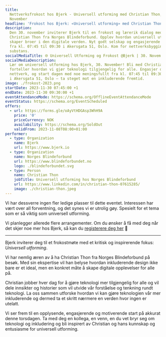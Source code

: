 ```yaml
---
title:
  Nettverksfrokost hos Bjerk - Universell utforming med Christian Thon, 30.
  November
headline: 'Frokost hos Bjerk: «Universell utforming» med Christian Thon'
description:
  Den 30. november inviterer Bjerk til en frokost og lærerik dialog med
  Christian Thon fra Norges Blindeforbund. Opplev hvordan universell utforming
  skaper broer i den digitale verden. Nyt godt selskap og engasjerende samtaler
  fra kl. 07:45 til 09:30 i Akersgata 51, Oslo. Kom for nettverksbygging med
  substans.
socialMediaTitle: 🌐 Universell Utforming og Frokost @Bjerk | 30. November 08:00
socialMediaDescription:
  Lær om universell utforming hos Bjerk, 30. November! Bli med Christian Thon
  forteller hvordan vi gjør teknologi tilgjengelig for alle. Engasjer deg, bygg
  nettverk, og start dagen med noe meningsfullt fra kl. 07:45 til 09:30. Vi ses
  i Akersgata 51, Oslo – ta steget mot en inkluderende fremtid.
image: ./frokost-2023.png
startDate: 2023-11-30 07:45:00 +1
endDate: 2023-11-30 09:30:00 +1
eventAttendanceMode: https://schema.org/OfflineEventAttendanceMode
eventStatus: https://schema.org/EventScheduled
offers:
  - url: https://forms.gle/oAyVtHDGAsp3WhH9A
    price: '0'
    priceCurrency: NOK
    availability: https://schema.org/SoldOut
    validFrom: 2023-11-08T08:00+01:00
performer:
  - type: Organization
    name: Bjerk
    url: https://www.bjerk.io
  - type: Organization
    name: Norges Blindeforbund
    url: https://www.blindeforbundet.no
    logo: ./blindeforbundet.svg
  - type: Person
    name: Christian Thon
    jobTitle: Universell utforming hos Norges Blindeforbund
    url: https://www.linkedin.com/in/christian-thon-07615285/
    image: ./christian-thon.jpeg
---
```


Vi har dessverre ingen fler ledige plasser til dette eventet. Interessen har
vært over all forventning, og det synes vi er utrolig gøy. Spesielt for et tema
som er så viktig som universell utforming.

Vi planlegger allerede flere arrangementer. Om du ønsker å få med deg når det
skjer noe mer hos Bjerk, så kan du [registerere deg her][sign-up] 🌳

---

Bjerk inviterer deg til et frokostmøte med et kritisk og inspirerende fokus:
_Universell utforming_.

Vi har nemlig æren av å ha Christian Thon fra Norges Blindeforbund på besøk. Med
sin ekspertise vil han belyse hvordan inkluderende design ikke bare er et ideal,
men en konkret måte å skape digitale opplevelser for alle på.

Christian jobber hver dag for å gjøre teknologi mer tilgjengelig for alle og vil
dele innsikter og historier som vil utvide vår forståelse og tenkning rundt
teknologi. La oss sammen utforske hvordan vi kan gjøre teknologien vår mer
inkluderende og dermed ta et skritt nærmere en verden hvor ingen er utelatt.

Vi ser frem til en opplysende, engasjerende og motiverende start på akkurat
denne torsdagen. Ta med deg en kollega, en venn, en du vet bryr seg om teknologi
og inkludering og bli inspirert av Christian og hans kunnskap og entusiasme for
universell utforming.

[sign-up]: https://forms.gle/tPyprBgHUM85nC1F9
